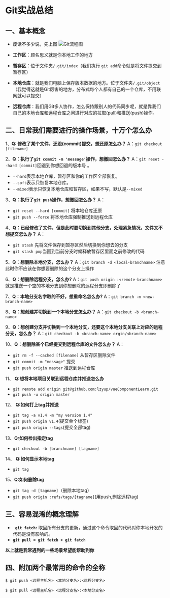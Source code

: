 # Git实战总结
## 一、基本概念
- 废话不多少说，先上图
![Git流程图][1]

- **工作区**：顾名思义就是你本地工作的地方
- **暂存区**：位于文件夹`/.git/index`（我们执行 `git add`命令就是将文件提交到暂存区）
- **本地仓库**：就是我们电脑上保存版本数据的地方。位于文件夹`/.git/object`（我觉得这就是Git厉害的地方，分布式每个人都有自己的一个仓库，不用联网就可以提交）
- **远程仓库**：我们用Git多人协作，怎么保持跟别人的代码同步呢，就是靠我们自己的本地仓库和远程仓库之间进行对应的拉取(pull)和推送(push)操作。

## 二、日常我们需要进行的操作场景，十万个怎么办
1、**Q:  修改了某个文件，还没(commit)提交，想还原怎么办？**
 A：`git checkout [filename]` 

2、**Q：执行了`git commit -m 'message'`操作，想撤回怎么办？**
A：`git reset --hard [commit]`回退到你想回退的版本号 。
- `--hard`表示本地仓库，暂存区和你的工作区全部恢复。
- `--soft`表示只恢复本地仓库。
- `--mixed`表示只恢复本地仓库和暂存区，如果不写，默认是`--mixed`

3、**Q：执行了`git push`操作，想撤回怎么办？**
A：
- `git reset --hard [commit]` 将本地仓库还原
- `git push --force` 将本地仓库强制推送到远程仓库

4、**Q：已经修改了文件，但是此时要切换到其他分支，处理紧急情况，文件又不想提交怎么办？**
A：
- `git stash` 先将文件保存到暂存区然后切换到你想去的分支
- `git stash pop`当回到当前分支时候释放暂存区里面之前修改的代码

5、**Q：想删除本地分支，怎么办？**
A：`git branch -d <local-branchname>` 注意此时你不应该在你想要删除的这个分支上操作

6、**Q：想删除远程分支，怎么办?**
A：`git push origin :<remote-branchname>`就是推送一个空的本地分支到你想删除的远程分支即删除了

7、**Q：本地分支名字取的不好，想重命名怎么办?**
A：`git branch -m <new-branch-name>`

8、**Q：想创建并切换到一个本地分支怎么办？**
A：`git checkout -b <branch-name>`

9、**Q：想创建分支并切换到一个本地分支，还要这个本地分支关联上对应的远程分支，怎么办？**
A：`git checkout -b <branch-name> orgin/<branch-name>`

10、**Q：想删除某个已经提交到远程仓库的文件怎么办？**
A：
- `git rm -f --cached [filename]` 从暂存区删除文件
- `git commit -m "message"` 提交
- `git push origin master` 推送到远程仓库

11、 **Q:想将本地项目关联到远程仓库并推送怎么办**
- `git remote add origin git@github.com:lzyup/vueComponentLearn.git`
- `git push -u origin master`

12、 **Q:如何打上tag并推送**
- `git tag -a v1.4 -m "my version 1.4"`
- `git push origin v1.4`(提交单个标签)
- `git push origin --tags`(提交全部tag)

13、**Q:如何检出指定tag**
- `git checkout -b [branchname] [tagname]`

14、 **Q:如何显示本地tag**
- `git tag`

15、**Q:如何删除tag**
- `git tag -d [tagname]`（删除本地tag）
- `git push origin :refs/tags/[tagname]`(用push,删除远程tag)
 
## 三、容易混淆的概念理解
- **` git fetch`:** 取回所有分支的更新，通过这个命令取回的代码对你本地开发的代码是没有影响的。
- **` git pull = git fetch + git fetch `** 

**以上就是我常遇到的一些场景希望能帮助到你**

##  四、附加两个最常用的命令的全称
```
$ git push <远程主机名> <本地分支名>:<远程分支名>

$ git pull <远程主机名> <远程分支名>:<本地分支名>
````


















[1]:http://www.ruanyifeng.com/blogimg/asset/2014/bg2014061202.jpg
